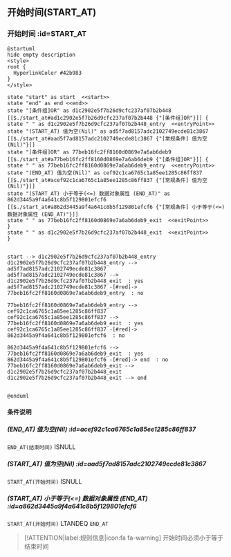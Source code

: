 ## 开始时间(START_AT) <!-- {docsify-ignore-all} -->

   

### 开始时间 :id=START_AT

```plantuml
@startuml
hide empty description
<style>
root {
  HyperlinkColor #42b983
}
</style>

state "start" as start  <<start>>
state "end" as end <<end>>
state "[条件组]OR" as d1c2902e5f7b26d9cfc237af07b2b448 [[$./start_at#ad1c2902e5f7b26d9cfc237af07b2b448 {"[条件组]OR"}]] {
state " " as d1c2902e5f7b26d9cfc237af07b2b448_entry  <<entryPoint>>
state "(START_AT) 值为空(Nil)" as ad5f7ad8157adc2102749ecde81c3867 [[$./start_at#aad5f7ad8157adc2102749ecde81c3867 {"[常规条件] 值为空(Nil)"}]]
state "[条件组]OR" as 77beb16fc2ff8160d0869e7a6ab6deb9 [[$./start_at#a77beb16fc2ff8160d0869e7a6ab6deb9 {"[条件组]OR"}]] {
state " " as 77beb16fc2ff8160d0869e7a6ab6deb9_entry  <<entryPoint>>
state "(END_AT) 值为空(Nil)" as cef92c1ca6765c1a85ee1285c86ff837 [[$./start_at#acef92c1ca6765c1a85ee1285c86ff837 {"[常规条件] 值为空(Nil)"}]]
state "(START_AT) 小于等于(<=) 数据对象属性 (END_AT)" as 862d3445a9f4a641c8b5f129801efcf6 [[$./start_at#a862d3445a9f4a641c8b5f129801efcf6 {"[常规条件] 小于等于(<=) 数据对象属性 (END_AT)"}]]
state " " as 77beb16fc2ff8160d0869e7a6ab6deb9_exit  <<exitPoint>>
}
state " " as d1c2902e5f7b26d9cfc237af07b2b448_exit  <<exitPoint>>
}


start --> d1c2902e5f7b26d9cfc237af07b2b448_entry 
d1c2902e5f7b26d9cfc237af07b2b448_entry --> ad5f7ad8157adc2102749ecde81c3867 
ad5f7ad8157adc2102749ecde81c3867 --> d1c2902e5f7b26d9cfc237af07b2b448_exit  : yes
ad5f7ad8157adc2102749ecde81c3867 -[#red]-> 77beb16fc2ff8160d0869e7a6ab6deb9_entry  : no

77beb16fc2ff8160d0869e7a6ab6deb9_entry --> cef92c1ca6765c1a85ee1285c86ff837 
cef92c1ca6765c1a85ee1285c86ff837 --> 77beb16fc2ff8160d0869e7a6ab6deb9_exit  : yes
cef92c1ca6765c1a85ee1285c86ff837 -[#red]-> 862d3445a9f4a641c8b5f129801efcf6  : no

862d3445a9f4a641c8b5f129801efcf6 --> 77beb16fc2ff8160d0869e7a6ab6deb9_exit  : yes
862d3445a9f4a641c8b5f129801efcf6 -[#red]-> end  : no
77beb16fc2ff8160d0869e7a6ab6deb9_exit --> d1c2902e5f7b26d9cfc237af07b2b448_exit 
d1c2902e5f7b26d9cfc237af07b2b448_exit --> end 


@enduml
```

#### 条件说明

##### (END_AT) 值为空(Nil) :id=acef92c1ca6765c1a85ee1285c86ff837



`END_AT(结束时间)` ISNULL 

##### (START_AT) 值为空(Nil) :id=aad5f7ad8157adc2102749ecde81c3867



`START_AT(开始时间)` ISNULL 

##### (START_AT) 小于等于(<=) 数据对象属性 (END_AT) :id=a862d3445a9f4a641c8b5f129801efcf6



`START_AT(开始时间)` LTANDEQ  `END_AT`

> [!ATTENTION|label:规则信息|icon:fa fa-warning]
> 开始时间必须小于等于结束时间







